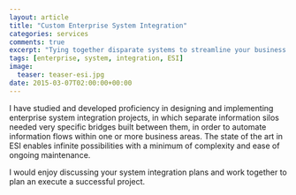 ```yaml
---
layout: article
title: "Custom Enterprise System Integration"
categories: services
comments: true
excerpt: "Tying together disparate systems to streamline your business."
tags: [enterprise, system, integration, ESI]
image:
  teaser: teaser-esi.jpg
date: 2015-03-07T02:00:00+00:00
---
```


I have studied and developed proficiency in designing and implementing enterprise system integration projects, in which separate information silos needed very specific bridges built between them, in order to automate information flows within one or more business areas.  The state of the art in ESI enables infinite possibilities with a minimum of complexity and ease of ongoing maintenance.

I would enjoy discussing your system integration plans and work together to plan an execute a successful project.

